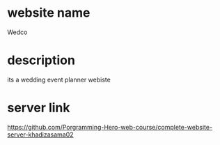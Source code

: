 # website name
Wedco
# description
its a wedding event planner webiste
# server link
https://github.com/Porgramming-Hero-web-course/complete-website-server-khadizasama02
